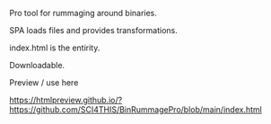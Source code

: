 Pro tool for rummaging around binaries.

SPA loads files and provides transformations.  

index.html is the entirity.  

Downloadable. 

Preview / use here

https://htmlpreview.github.io/?https://github.com/SCI4THIS/BinRummagePro/blob/main/index.html
